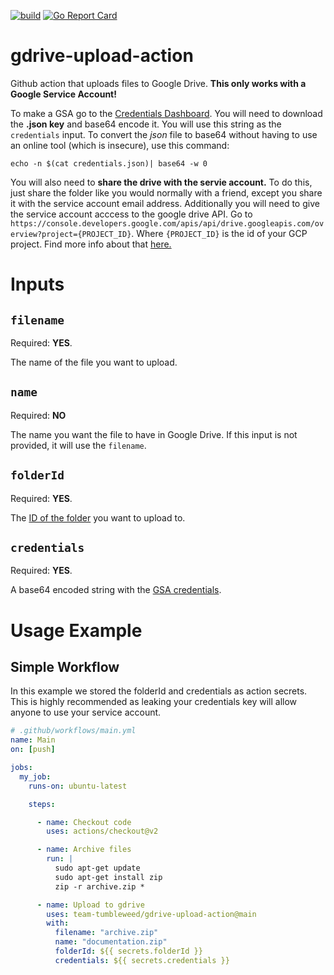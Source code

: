 [![build](https://github.com/team-tumbleweed/gdrive-upload-action/actions/workflows/ci.yaml/badge.svg?branch=main)](https://github.com/team-tumbleweed/gdrive-upload-action/actions)
[![Go Report Card](https://goreportcard.com/badge/github.com/team-tumbleweed/gdrive-upload-action)](https://goreportcard.com/report/github.com/team-tumbleweed/gdrive-upload-action)

# gdrive-upload-action
Github action that uploads files to Google Drive.
**This only works with a Google Service Account!**

To make a GSA go to the [Credentials Dashboard](https://console.cloud.google.com/apis/credentials). You will need to download the **.json key** and base64 encode it. You will use this string as the `credentials` input. To convert the *json* file to base64 without having to use an online tool (which is insecure), use this command:

`echo -n $(cat credentials.json)| base64 -w 0`

You will also need to **share the drive with the servie account.** To do this, just share the folder like you would normally with a friend, except you share it with the service account email address. Additionally you will need to give the service account acccess to the google drive API. 
Go to `https://console.developers.google.com/apis/api/drive.googleapis.com/overview?project={PROJECT_ID}`. Where `{PROJECT_ID}` is the id of your GCP project. Find more info about that [here.](https://support.google.com/googleapi/answer/7014113?hl=en)

# Inputs

## ``filename``
Required: **YES**.  

The name of the file you want to upload.

## ``name``
Required: **NO**

The name you want the file to have in Google Drive. If this input is not provided, it will use the `filename`.

## ``folderId``
Required: **YES**. 

The [ID of the folder](https://ploi.io/documentation/database/where-do-i-get-google-drive-folder-id) you want to upload to.

## ``credentials``
Required: **YES**.

A base64 encoded string with the [GSA credentials](https://stackoverflow.com/questions/46287267/how-can-i-get-the-file-service-account-json-for-google-translate-api/46290808).


# Usage Example

## Simple Workflow
In this example we stored the folderId and credentials as action secrets. This is highly recommended as leaking your credentials key will allow anyone to use your service account.
```yaml
# .github/workflows/main.yml
name: Main
on: [push]

jobs:
  my_job:
    runs-on: ubuntu-latest

    steps:

      - name: Checkout code
        uses: actions/checkout@v2

      - name: Archive files
        run: |
          sudo apt-get update
          sudo apt-get install zip
          zip -r archive.zip *

      - name: Upload to gdrive
        uses: team-tumbleweed/gdrive-upload-action@main
        with:
          filename: "archive.zip"
          name: "documentation.zip"
          folderId: ${{ secrets.folderId }}
          credentials: ${{ secrets.credentials }}
```
